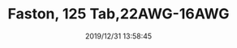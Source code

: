 ﻿---
layout: post 
title: Faston, 125 Tab,22AWG-16AWG
tags: 125
categories: housing-terminal
overview: Faston, 125 Tab,22AWG-16AWG
series: Faston
part_number: AJ125R2216
thumb_img: static/202006/214-thumb-20200629080533.jpg
small_img: static/202006/214-20200629080533.jpg
date: 2019/12/31 13:58:45
---



